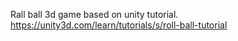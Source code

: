 Rall ball 3d game based on unity tutorial.
https://unity3d.com/learn/tutorials/s/roll-ball-tutorial
